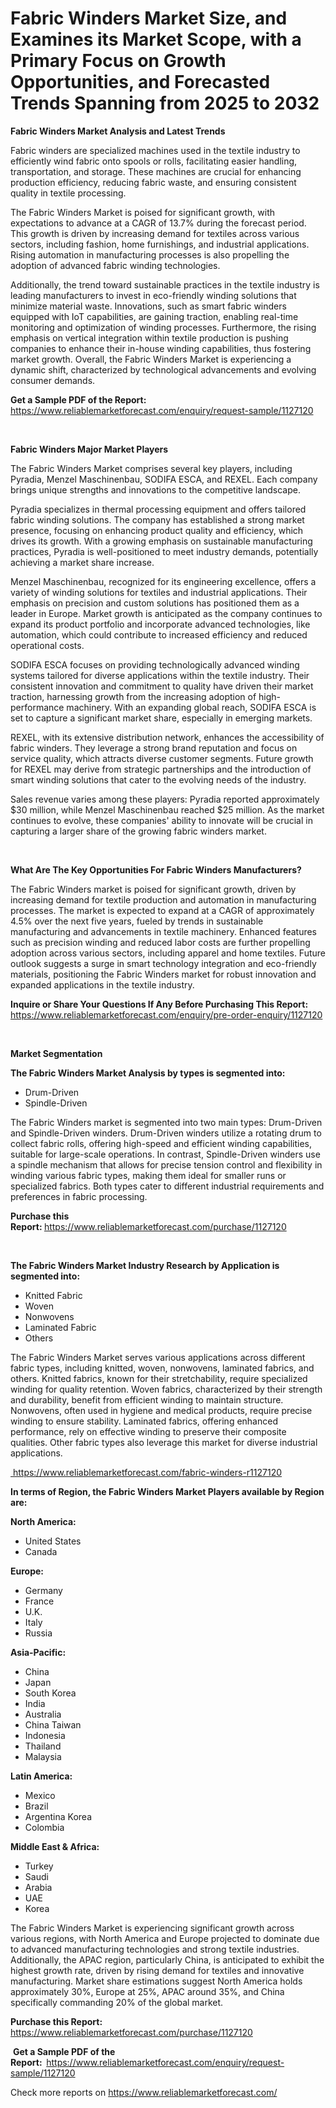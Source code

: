 <p><h1>Fabric Winders Market Size, and Examines its Market Scope, with a Primary Focus on Growth Opportunities, and Forecasted Trends Spanning from 2025 to 2032</h1></p><p><strong>Fabric Winders Market Analysis and Latest Trends</strong></p>
<p><p>Fabric winders are specialized machines used in the textile industry to efficiently wind fabric onto spools or rolls, facilitating easier handling, transportation, and storage. These machines are crucial for enhancing production efficiency, reducing fabric waste, and ensuring consistent quality in textile processing.</p><p>The Fabric Winders Market is poised for significant growth, with expectations to advance at a CAGR of 13.7% during the forecast period. This growth is driven by increasing demand for textiles across various sectors, including fashion, home furnishings, and industrial applications. Rising automation in manufacturing processes is also propelling the adoption of advanced fabric winding technologies. </p><p>Additionally, the trend toward sustainable practices in the textile industry is leading manufacturers to invest in eco-friendly winding solutions that minimize material waste. Innovations, such as smart fabric winders equipped with IoT capabilities, are gaining traction, enabling real-time monitoring and optimization of winding processes. Furthermore, the rising emphasis on vertical integration within textile production is pushing companies to enhance their in-house winding capabilities, thus fostering market growth. Overall, the Fabric Winders Market is experiencing a dynamic shift, characterized by technological advancements and evolving consumer demands.</p></p>
<p><strong>Get a Sample PDF of the Report:&nbsp;</strong> <a href="https://www.reliablemarketforecast.com/enquiry/request-sample/1127120?utm_campaign=1720&utm_medium=2&utm_source=Github&utm_content=ia&utm_term=02032025&utm_id=fabric-winders">https://www.reliablemarketforecast.com/enquiry/request-sample/1127120</a></p>
<p>&nbsp;</p>
<p><strong>Fabric Winders Major Market Players</strong></p>
<p><p>The Fabric Winders Market comprises several key players, including Pyradia, Menzel Maschinenbau, SODIFA ESCA, and REXEL. Each company brings unique strengths and innovations to the competitive landscape.</p><p>Pyradia specializes in thermal processing equipment and offers tailored fabric winding solutions. The company has established a strong market presence, focusing on enhancing product quality and efficiency, which drives its growth. With a growing emphasis on sustainable manufacturing practices, Pyradia is well-positioned to meet industry demands, potentially achieving a market share increase.</p><p>Menzel Maschinenbau, recognized for its engineering excellence, offers a variety of winding solutions for textiles and industrial applications. Their emphasis on precision and custom solutions has positioned them as a leader in Europe. Market growth is anticipated as the company continues to expand its product portfolio and incorporate advanced technologies, like automation, which could contribute to increased efficiency and reduced operational costs.</p><p>SODIFA ESCA focuses on providing technologically advanced winding systems tailored for diverse applications within the textile industry. Their consistent innovation and commitment to quality have driven their market traction, harnessing growth from the increasing adoption of high-performance machinery. With an expanding global reach, SODIFA ESCA is set to capture a significant market share, especially in emerging markets.</p><p>REXEL, with its extensive distribution network, enhances the accessibility of fabric winders. They leverage a strong brand reputation and focus on service quality, which attracts diverse customer segments. Future growth for REXEL may derive from strategic partnerships and the introduction of smart winding solutions that cater to the evolving needs of the industry.</p><p>Sales revenue varies among these players: Pyradia reported approximately $30 million, while Menzel Maschinenbau reached $25 million. As the market continues to evolve, these companies' ability to innovate will be crucial in capturing a larger share of the growing fabric winders market.</p></p>
<p>&nbsp;</p>
<p><strong>What Are The Key Opportunities For Fabric Winders Manufacturers?</strong></p>
<p><p>The Fabric Winders market is poised for significant growth, driven by increasing demand for textile production and automation in manufacturing processes. The market is expected to expand at a CAGR of approximately 4.5% over the next five years, fueled by trends in sustainable manufacturing and advancements in textile machinery. Enhanced features such as precision winding and reduced labor costs are further propelling adoption across various sectors, including apparel and home textiles. Future outlook suggests a surge in smart technology integration and eco-friendly materials, positioning the Fabric Winders market for robust innovation and expanded applications in the textile industry.</p></p>
<p><strong>Inquire or Share Your Questions If Any Before Purchasing This Report:</strong> <a href="https://www.reliablemarketforecast.com/enquiry/pre-order-enquiry/1127120?utm_campaign=1720&utm_medium=2&utm_source=Github&utm_content=ia&utm_term=02032025&utm_id=fabric-winders">https://www.reliablemarketforecast.com/enquiry/pre-order-enquiry/1127120</a></p>
<p>&nbsp;</p>
<p><strong>Market Segmentation</strong></p>
<p><strong>The Fabric Winders Market Analysis by types is segmented into:</strong></p>
<p><ul><li>Drum-Driven</li><li>Spindle-Driven</li></ul></p>
<p><p>The Fabric Winders market is segmented into two main types: Drum-Driven and Spindle-Driven winders. Drum-Driven winders utilize a rotating drum to collect fabric rolls, offering high-speed and efficient winding capabilities, suitable for large-scale operations. In contrast, Spindle-Driven winders use a spindle mechanism that allows for precise tension control and flexibility in winding various fabric types, making them ideal for smaller runs or specialized fabrics. Both types cater to different industrial requirements and preferences in fabric processing.</p></p>
<p><strong>Purchase this Report:&nbsp;</strong><a href="https://www.reliablemarketforecast.com/purchase/1127120?utm_campaign=1720&utm_medium=2&utm_source=Github&utm_content=ia&utm_term=02032025&utm_id=fabric-winders">https://www.reliablemarketforecast.com/purchase/1127120</a></p>
<p>&nbsp;</p>
<p><strong>The Fabric Winders Market Industry Research by Application is segmented into:</strong></p>
<p><ul><li>Knitted Fabric</li><li>Woven</li><li>Nonwovens</li><li>Laminated Fabric</li><li>Others</li></ul></p>
<p><p>The Fabric Winders Market serves various applications across different fabric types, including knitted, woven, nonwovens, laminated fabrics, and others. Knitted fabrics, known for their stretchability, require specialized winding for quality retention. Woven fabrics, characterized by their strength and durability, benefit from efficient winding to maintain structure. Nonwovens, often used in hygiene and medical products, require precise winding to ensure stability. Laminated fabrics, offering enhanced performance, rely on effective winding to preserve their composite qualities. Other fabric types also leverage this market for diverse industrial applications.</p></p>
<p><a href="https://www.reliablemarketforecast.com/fabric-winders-r1127120?utm_campaign=1720&utm_medium=2&utm_source=Github&utm_content=ia&utm_term=02032025&utm_id=fabric-winders">&nbsp;https://www.reliablemarketforecast.com/fabric-winders-r1127120</a></p>
<p><strong>In terms of Region, the Fabric Winders Market Players available by Region are:</strong></p>
<p>
    <p> <strong> North America: </strong>
        <ul>
            <li>United States</li>
            <li>Canada</li>
        </ul>
        </p> 
    <p> <strong> Europe: </strong>
        <ul>
            <li>Germany</li>
            <li>France</li>
            <li>U.K.</li>
            <li>Italy</li>
            <li>Russia</li>
        </ul>
        </p> 
    <p> <strong> Asia-Pacific: </strong>
        <ul>
            <li>China</li>
            <li>Japan</li>
            <li>South Korea</li>
            <li>India</li>
            <li>Australia</li>
            <li>China Taiwan</li>
            <li>Indonesia</li>
            <li>Thailand</li>
            <li>Malaysia</li>
        </ul>
        </p> 
    <p> <strong> Latin America: </strong>
        <ul>
            <li>Mexico</li>
            <li>Brazil</li>
            <li>Argentina Korea</li>
            <li>Colombia</li>
        </ul>
        </p> 
    <p> <strong> Middle East & Africa: </strong>
        <ul>
            <li>Turkey</li>
            <li>Saudi</li>
            <li>Arabia</li>
            <li>UAE</li>
            <li>Korea</li>
        </ul>
    </p>
    </p>
<p><p>The Fabric Winders Market is experiencing significant growth across various regions, with North America and Europe projected to dominate due to advanced manufacturing technologies and strong textile industries. Additionally, the APAC region, particularly China, is anticipated to exhibit the highest growth rate, driven by rising demand for textiles and innovative manufacturing. Market share estimations suggest North America holds approximately 30%, Europe at 25%, APAC around 35%, and China specifically commanding 20% of the global market.</p></p>
<p><strong>Purchase this Report: </strong><a href="https://www.reliablemarketforecast.com/purchase/1127120?utm_campaign=1720&utm_medium=2&utm_source=Github&utm_content=ia&utm_term=02032025&utm_id=fabric-winders">https://www.reliablemarketforecast.com/purchase/1127120</a></p>
<p>&nbsp;<strong>Get a Sample PDF of the Report:&nbsp;&nbsp;</strong><a href="https://www.reliablemarketforecast.com/enquiry/request-sample/1127120?utm_campaign=1720&utm_medium=2&utm_source=Github&utm_content=ia&utm_term=02032025&utm_id=fabric-winders">https://www.reliablemarketforecast.com/enquiry/request-sample/1127120</a></p>
<p><strong></strong></p>
<p>Check more reports on <a href="https://www.reliablemarketforecast.com/?utm_campaign=1720&utm_medium=2&utm_source=Github&utm_content=ia&utm_term=02032025&utm_id=fabric-winders">https://www.reliablemarketforecast.com/</a></p>